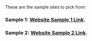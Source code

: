 These are the sample sites to pick from:


### Sample 1: [Website Sample 1 Link](sample1/index.html).
### Sample 2: [Website Sample 2 Link](sample2/index.html).
